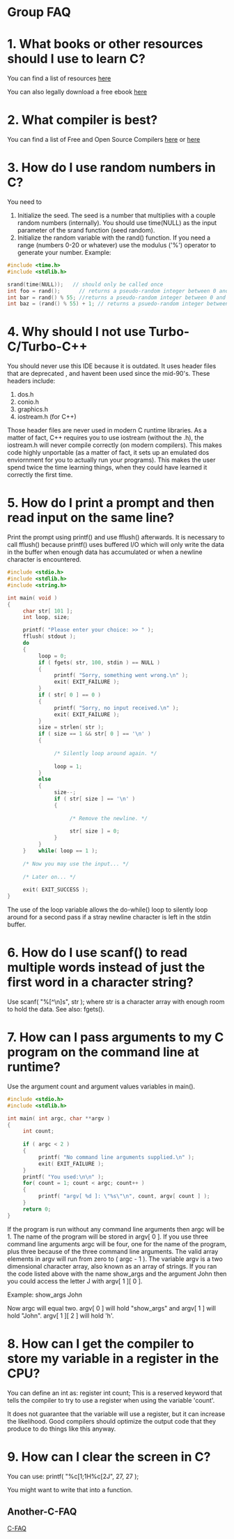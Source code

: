 # Group FAQ

# 1. What books or other resources should I use to learn C?
  
   You can find a list of resources [here](https://github.com/aleksandar-todorovic/awesome-c#learning-reference-and-tutorials)
   
   You can also legally download a free ebook [here](https://goalkicker.com/CBook)
 
# 2. What compiler is best?

   You can find a list of Free and Open Source Compilers [here](https://www.facebook.com/notes/c-programming/a-beginners-guide-to-using-freeopen-source-software-development-tools-and-enviro/676277512460549/) or [here](https://github.com/aleksandar-todorovic/awesome-c#compilers)
  
# 3. How do I use random numbers in C?
  
   You need to 
    
   1. Initialize the seed. 
    The seed is a number that multiplies with a couple random numbers (internally). You should use time(NULL) as the input parameter of the srand function (seed random). 
   2. Initialize the random variable with the rand() function. 
     If you need a range (numbers 0-20 or whatever) use the modulus ('%') 
     operator to generate your number. Example:
  
```c
#include <time.h>
#include <stdlib.h>

srand(time(NULL));   // should only be called once
int foo = rand();      // returns a pseudo-random integer between 0 and RAND_MAX
int bar = rand() % 55; //returns a pseudo-random integer between 0 and 54
int baz = (rand() % 55) + 1; // returns a psuedo-random integer between 1 and 55
```


# 4. Why should I not use Turbo-C/Turbo-C++
   
   You should never use this IDE because it is outdated. It uses header files that are deprecated , 
and havent been used since the mid-90's. These headers include:
   
   1. dos.h
   2. conio.h
   3. graphics.h
   4. iostream.h (for C++)
   
   Those header files are never used in modern C runtime libraries. As a matter of fact, 
C++ requires you to use iostream (without the .h), the iostream.h will never compile 
correctly (on modern compilers). This makes code highly unportable (as a matter of fact, 
it sets up an emulated dos enviornment for you to actually run your programs). This 
makes the user spend twice the time learning things, when they could have learned it 
correctly the first time.

# 5. How do I print a prompt and then read input on the same line?

Print the prompt using printf() and use fflush() afterwards.  It is necessary to call fflush() because printf() uses buffered I/O which will only write the data in the buffer when enough data has accumulated or when a newline character is encountered.

```c
#include <stdio.h>
#include <stdlib.h>
#include <string.h>

int main( void )
{
     char str[ 101 ];
     int loop, size;

     printf( "Please enter your choice: >> " );
     fflush( stdout );
     do
     {
          loop = 0;
          if ( fgets( str, 100, stdin ) == NULL )
          {
               printf( "Sorry, something went wrong.\n" );
               exit( EXIT_FAILURE );
          }
          if ( str[ 0 ] == 0 )
          {
               printf( "Sorry, no input received.\n" );
               exit( EXIT_FAILURE );
          }
          size = strlen( str );
          if ( size == 1 && str[ 0 ] == '\n' )
          {
          
               /* Silently loop around again. */
               
               loop = 1;
          }
          else
          {
               size--;
               if ( str[ size ] == '\n' )
               {
          
                    /* Remove the newline. */
               
                    str[ size ] = 0;
               }
          }
     }    while( loop == 1 );
     
     /* Now you may use the input... */
     
     /* Later on... */
     
     exit( EXIT_SUCCESS );
}
```

The use of the loop variable allows the do-while() loop to silently loop around for a second pass if a stray newline character is left in the stdin buffer.

# 6. How do I use scanf() to read multiple words instead of just the first word in a character string?

Use scanf( "%[^\n]s", str ); where str is a character array with enough room to hold the data.  See also: fgets().

# 7. How can I pass arguments to my C program on the command line at runtime?

Use the argument count and argument values variables in main().

```c
#include <stdio.h>
#include <stdlib.h>

int main( int argc, char **argv )
{
     int count;
     
     if ( argc < 2 )
     {
          printf( "No command line arguments supplied.\n" );
          exit( EXIT_FAILURE );
     }
     printf( "You used:\n\n" );
     for( count = 1; count < argc; count++ )
     {
          printf( "argv[ %d ]: \"%s\"\n", count, argv[ count ] );
     }
     return 0;
}
```

If the program is run without any command line arguments then argc will be 1.  The name of the program will be stored in argv[ 0 ].  If you use three command line arguments argc will be four, one for the name of the program, plus three because of the three command line arguments.  The valid array elements in argv will run from zero to ( argc - 1 ).  The variable argv is a two dimensional character array, also known as an array of strings.  If you ran the code listed above with the name show_args and the argument John then you could access the letter J with argv[ 1 ][ 0 ].

Example: show_args John

Now argc will equal two.  argv[ 0 ] will hold "show_args" and argv[ 1 ] will hold "John".  argv[ 1 ][ 2 ] will hold 'h'.

# 8. How can I get the compiler to store my variable in a register in the CPU?

You can define an int as: register int count;
This is a reserved keyword that tells the compiler to try to use a register when using the variable 'count'.

It does not guarantee that the variable will use a register, but it can increase the likelihood.  Good compilers should optimize the output code that they produce to do things like this anyway.

# 9. How can I clear the screen in C?

You can use: printf( "%c[1;1H%c[2J", 27, 27 );

You might want to write that into a function.

## Another-C-FAQ

   [C-FAQ](http://c-faq.com/questions.html)
